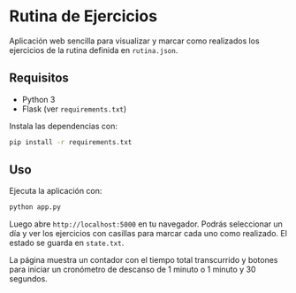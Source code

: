 # Rutina de Ejercicios

Aplicación web sencilla para visualizar y marcar como realizados los ejercicios de la rutina definida en `rutina.json`.

## Requisitos

- Python 3
- Flask (ver `requirements.txt`)

Instala las dependencias con:

```bash
pip install -r requirements.txt
```

## Uso

Ejecuta la aplicación con:

```bash
python app.py
```

Luego abre `http://localhost:5000` en tu navegador. Podrás seleccionar un día y ver los ejercicios con casillas para marcar cada uno como realizado. El estado se guarda en `state.txt`.

La página muestra un contador con el tiempo total transcurrido y botones para iniciar un cronómetro de descanso de 1 minuto o 1 minuto y 30 segundos.
